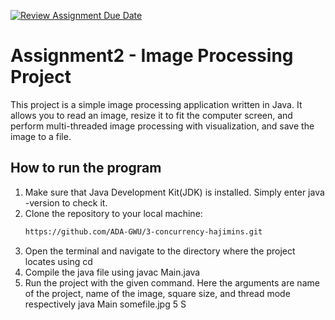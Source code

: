 [![Review Assignment Due Date](https://classroom.github.com/assets/deadline-readme-button-24ddc0f5d75046c5622901739e7c5dd533143b0c8e959d652212380cedb1ea36.svg)](https://classroom.github.com/a/YybNWfh8)


# Assignment2 - Image Processing Project

This project is a simple image processing application written in Java. It allows you to read an image, resize it to fit the computer screen, and perform multi-threaded image processing with visualization, and save the image to a file.

## How to run the program
1. Make sure that Java Development Kit(JDK) is installed. Simply enter java -version to check it.
2. Clone the repository to your local machine:
    ```bash
    https://github.com/ADA-GWU/3-concurrency-hajimins.git
    
3. Open the terminal and navigate to the directory where the project locates using cd
4. Compile the java file using              javac Main.java
5. Run the project with the given command. Here the arguments are name of the project, name of the image, square size, and thread mode respectively
java Main somefile.jpg 5 S
